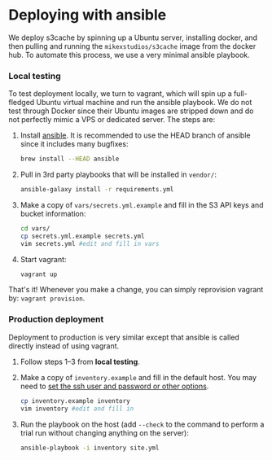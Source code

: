 # Deploying with ansible

We deploy s3cache by spinning up a Ubuntu server, installing docker, and then
pulling and running the `mikexstudios/s3cache` image from the docker hub.
To automate this process, we use a very minimal ansible playbook.

### Local testing

To test deployment locally, we turn to vagrant, which will spin up a
full-fledged Ubuntu virtual machine and run the ansible playbook. We do not
test through Docker since their Ubuntu images are stripped down and do not
perfectly mimic a VPS or dedicated server. The steps are:

1. Install [ansible](https://github.com/ansible/ansible). It is recommended to 
   use the HEAD branch of ansible since it includes many bugfixes:

   ```bash
   brew install --HEAD ansible
   ```

2. Pull in 3rd party playbooks that will be installed in `vendor/`:

   ```bash
   ansible-galaxy install -r requirements.yml
   ```

3. Make a copy of `vars/secrets.yml.example` and fill in the S3 API keys and
   bucket information:

   ```bash
   cd vars/
   cp secrets.yml.example secrets.yml
   vim secrets.yml #edit and fill in vars
   ```

4. Start vagrant:

   ```bash
   vagrant up
   ```

That's it! Whenever you make a change, you can simply reprovision vagrant by:
`vagrant provision`.


### Production deployment

Deployment to production is very similar except that ansible is called directly
instead of using vagrant.

1. Follow steps 1–3 from **local testing**.

2. Make a copy of `inventory.example` and fill in the default host. You may need
   to [set the ssh user and password or other options][1].

   ```bash
   cp inventory.example inventory
   vim inventory #edit and fill in
   ```

3. Run the playbook on the host (add `--check` to the command to perform a trial
   run without changing anything on the server):

   ```bash
   ansible-playbook -i inventory site.yml
   ```

[1]: http://docs.ansible.com/intro_inventory.html#list-of-behavioral-inventory-parameters

